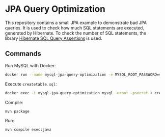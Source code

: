 # JPA Query Optimization

This repository contains a small JPA example to demonstrate bad JPA queries. It is used to check how much SQL statements are executed, generated by Hibernate.
To check the number of SQL statements, the library [Hibernate SQL Query Assertions](https://github.com/Lemick/hibernate-query-asserts) is used.

## Commands

Run MySQL with Docker:

```sh
docker run --name mysql-jpa-query-optimization -e MYSQL_ROOT_PASSWORD=secret -p 3306:3306 -d mysql:8.2
```

Execute `createtable.sql`:

```sh
docker exec -i mysql-jpa-query-optimization mysql -uroot -psecret < createtable.sql
```

Compile:

```sh
mvn package
```

Run:

```sh
mvn compile exec:java
```
